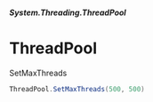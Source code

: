 ##### System.Threading.ThreadPool
# ThreadPool

SetMaxThreads
``` csharp
ThreadPool.SetMaxThreads(500, 500)
```
